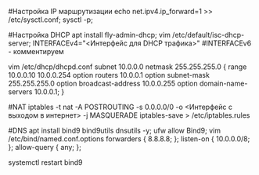 #Настройка IP маршрутизации
echo net.ipv4.ip_forward=1 >> /etc/sysctl.conf;
sysctl -p;

#Настройка DHCP
apt install fly-admin-dhcp;
vim /etc/default/isc-dhcp-server;
INTERFACEv4="<Интерфейс для DHCP трафика>"
#INTERFACEv6 - комментируем

vim /etc/dhcp/dhcpd.conf
subnet 10.0.0.0 netmask 255.255.255.0 {
	range 10.0.0.10 10.0.0.254
	option routers 10.0.0.1
	option subnet-mask 255.255.255.0
	option broadcast-address 10.0.0.255
	option domain-name-servers 10.0.0.1;
}

#NAT
iptables -t nat -A POSTROUTING -s 0.0.0.0/0 -о <Интерфейс с выходом в интернет> -j MASQUERADE
iptables-save > /etc/iptables.rules

#DNS
apt install bind9 bind9utils dnsutils -y;
ufw allow Bind9;
vim /etc/bind/named.conf.options
forwarders {
	8.8.8.8;
};
listen-on { 10.0.0.0/8; };
allow-query { any; };

systemctl restart bind9
